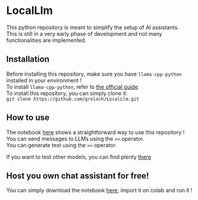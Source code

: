 # LocalLlm #

This python repository is meant to simplify the setup of AI assistants.\
This is still in a very early phase of development and not many functionalities are implemented.

## Installation ## 

Before installing this repository, make sure you have `llama-cpp-python` installed in your environment !\
To install `llama-cpp-python`, refer to [the official guide](https://github.com/abetlen/llama-cpp-python). \
To install this repository, you can simply clone it:\
`git clone https://github.com/groloch/LocalLlm.git`

## How to use ##

The notebook [here](notebook/local_llm_chat.ipynb) shows a straightforward way to use this repository !\
You can send messages to LLMs using the `<<` operator.\
You can generate text using the `>>` operator.

If you want to test other models, you can find plenty [there](https://huggingface.co/TheBloke)

## Host you own chat assistant for free! ##

You can simply download the notebook [here](notebook/local_llm_chat.ipynb), import it on colab and run it !
